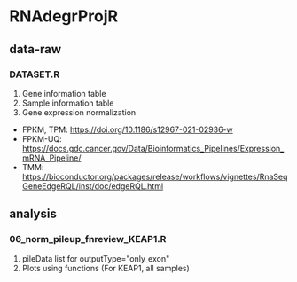 # RNAdegrProjR


## data-raw
### DATASET.R
1. Gene information table
1. Sample information table
1. Gene expression normalization
- FPKM, TPM: https://doi.org/10.1186/s12967-021-02936-w
- FPKM-UQ: https://docs.gdc.cancer.gov/Data/Bioinformatics_Pipelines/Expression_mRNA_Pipeline/
- TMM: https://bioconductor.org/packages/release/workflows/vignettes/RnaSeqGeneEdgeRQL/inst/doc/edgeRQL.html


## analysis
### 06_norm_pileup_fnreview_KEAP1.R
1. pileData list for outputType="only_exon"
1. Plots using functions (For KEAP1, all samples)
